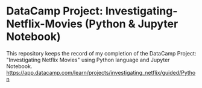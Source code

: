 # DataCamp Project: Investigating-Netflix-Movies (Python & Jupyter Notebook)
This repository keeps the record of my completion of the DataCamp Project: "Investigating Netflix Movies" using Python language and Jupyter Notebook. https://app.datacamp.com/learn/projects/investigating_netflix/guided/Python
